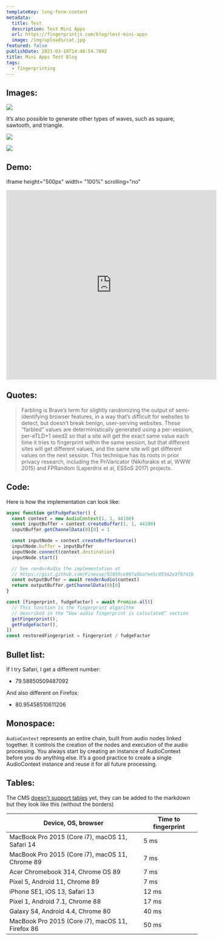 ```yaml
---
templateKey: long-form-content
metadata:
  title: Test
  description: Test Mini Apps
  url: https://fingerprintjs.com/blog/test-mini-apps
  image: /img/uploads/cat.jpg
featured: false
publishDate: 2021-03-10T14:48:54.789Z
title: Mini Apps Test Blog
tags:
  - fingerprinting
---
```

## Images:

![](/img/uploads/sinewave.jpg)

It’s also possible to generate other types of waves, such as square, sawtooth, and triangle.

![](/img/uploads/square.jpg)

![](/img/uploads/triangle.jpg)

## Demo:

iframe height="500px" width= "100%" scrolling="no"

<iframe height="500px" width= "110%" scrolling="no"src="https://fingerprintjs.github.io/audio-fingerprint-article-demos/?demo=difference" frameborder="no"> 
</iframe>

## Quotes:

> Farbling is Brave’s term for slightly randomizing the output of semi-identifying browser features, in a way that’s difficult for websites to detect, but doesn’t break benign, user-serving websites. These “farbled” values are deterministically generated using a per-session, per-eTLD+1 seed2 so that a site will get the exact same value each time it tries to fingerprint within the same session, but that different sites will get different values, and the same site will get different values on the next session. This technique has its roots in prior privacy research, including the PriVaricator (Nikiforakis et al, WWW 2015) and FPRandom (Laperdrix et al, ESSoS 2017) projects.

## Code:

Here is how the implementation can look like:

```javascript
async function getFudgeFactor() {
  const context = new AudioContext(1, 1, 44100)
  const inputBuffer = context.createBuffer(1, 1, 44100)
  inputBuffer.getChannelData(0)[0] = 1

  const inputNode = context.createBufferSource()
  inputNode.buffer = inputBuffer
  inputNode.connect(context.destination)
  inputNode.start()

  // See renderAudio the implementation at 
  // https://gist.github.com/Finesse/92959ce907a5ba7ee5c05542e3f8741b
  const outputBuffer = await renderAudio(context)
  return outputBuffer.getChannelData(0)[0]
}

const [fingerprint, fudgeFactor] = await Promise.all([
  // This function is the fingerprint algorithm
  // described in the “How audio fingerprint is calculated” section
  getFingerprint(),
  getFudgeFactor(),
])
const restoredFingerprint = fingerprint / fudgeFactor
```

## Bullet list:

If I try Safari, I get a different number:

* 79.58850509487092

And also different on Firefox:

* 80.95458510611206

## Monospace:

`AudioContext` represents an entire chain, built from audio nodes linked together. 
It controls the creation of the nodes and execution of the audio processing. You always start by creating an instance of AudioContext before you do anything else. It’s a good practice to create a single AudioContext instance and reuse it for all future processing.

## Tables:

The CMS [doesn't support tables](https://github.com/netlify/netlify-cms/issues/2845) yet, they can be added to the markdown but they look like this (without the borders)

| Device, OS, browser                              | Time to fingerprint |
| ------------------------------------------------ | ------------------- |
| MacBook Pro 2015 (Core i7), macOS 11, Safari 14  | 5 ms                |
| MacBook Pro 2015 (Core i7), macOS 11, Chrome 89  | 7 ms                |
| Acer Chromebook 314, Chrome OS 89                | 7 ms                |
| Pixel 5, Android 11, Chrome 89                   | 7 ms                |
| iPhone SE1, iOS 13, Safari 13                    | 12 ms               |
| Pixel 1, Android 7.1, Chrome 88                  | 17 ms               |
| Galaxy S4, Android 4.4, Chrome 80                | 40 ms               |
| MacBook Pro 2015 (Core i7), macOS 11, Firefox 86 | 50 ms               |